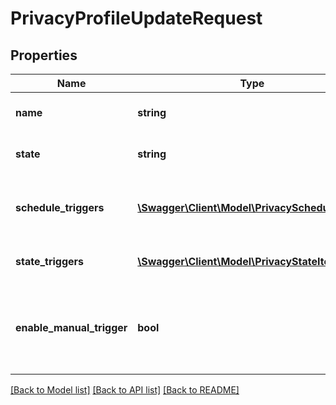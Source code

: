# PrivacyProfileUpdateRequest

## Properties
Name | Type | Description | Notes
------------ | ------------- | ------------- | -------------
**name** | **string** | A unique name for this entity | [optional] 
**state** | **string** | The current state of this entity | [optional] 
**schedule_triggers** | [**\Swagger\Client\Model\PrivacyScheduleItem[]**](PrivacyScheduleItem.md) | The scheduled trigger times for this profile | [optional] 
**state_triggers** | [**\Swagger\Client\Model\PrivacyStateItem[]**](PrivacyStateItem.md) | The state profiles to trigger on | [optional] 
**enable_manual_trigger** | **bool** | Set to true to allow manual privacy mode triggers via the API | [optional] 

[[Back to Model list]](../README.md#documentation-for-models) [[Back to API list]](../README.md#documentation-for-api-endpoints) [[Back to README]](../README.md)


